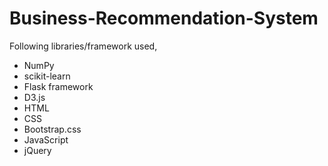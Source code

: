 # Business-Recommendation-System
Following libraries/framework used,
* NumPy
* scikit-learn
* Flask framework
* D3.js
* HTML
* CSS
* Bootstrap.css
* JavaScript
* jQuery
